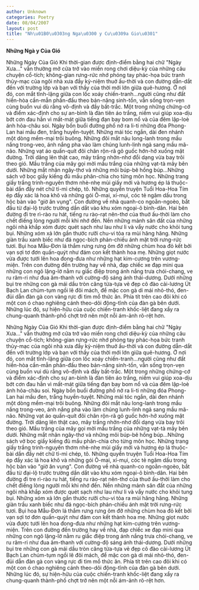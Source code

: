 ```yaml
---
author: Unknown
categories: Poetry
date: 08/04/2007
layout: post
title: "Nh\u01B0\u0303ng Nga\u0300 y Cu\u0309a Gio\u0301"
---
```


**Những Ngà y Của Gió**

Những Ngày Của Gió
     Khi thời-gian được định-điểm bằng hai chữ "Ngày Xưa..." vẫn thường mở cửa trở vào miền rong chơi diệu-kỳ của những câu chuyện cổ-tích; không-gian rưng-rức nhớ phóng tay phác-họa bức tranh thủy-mạc của ngôi nhà xưa đầy kỷ-niệm thuở ấu-thời và con đường dẫn-dắt đến với trường lớp và bạn với thầy của thời mới lớn giữa quê-hương.
     Ở nơi đó, con mắt tĩnh-lặng giữa con lốc xoáy chiến-tranh...người cũng như đất hiền-hòa cần-mẫn phấn-đấu theo bản-năng sinh-tồn, vẫn sống trọn-vẹn cùng buồn vui dù rằng vô-định và đầy bất-trắc.  Một trong những chứng-cớ và điểm xác-định cho sự an-bình là đàn tiên áo trắng, niềm vui giúp xoa-dịu bớt cơn đau hằn vì mất-mát giữa tiếng đạn bay bom nổ và của đêm lập-loè ánh hỏa-châu soi.
     Ngày bốn buổi đường phố nở ra li-ti những đóa Phong-Lan hai mầu đen, trắng huyền-tuyệt.  Những mái tóc ngắn, dài đen nhánh một dòng mềm-mại trôi buông.  Những đôi mắt nâu long-lanh trong mầu nắng trong-veo, ánh nắng pha vào làm chúng lunh-linh ngả sang mầu mã-não.  Những vạt áo quấn-quít đôi chân rộn-rã gõ guốc hớn-hở xuống mặt đường.  Trời dâng lên thật cao, mây trắng nhởn-nhơ đổi dạng vừa bay trôi theo gió.  Mầu trắng của mây gọi mời mầu trắng của những vạt-tà mây bên dưới.
     Những mắt nhãn ngây-thơ và những môi búp-bê hồng búp...Những sách vở bọc giấy kiếng đủ mầu phân-chia cho từng môn học.  Những trang giấy trắng trinh-nguyên thơm nhè-nhẹ mùi giấy mới và hương ép lá thuộc-bài dần đầy nét chữ tỉ-mỉ chép, tô.  Những quyển truyện Tuổi Hoa-Hoa Tím ép đầy xác lá hoa khô và những gói Ô-mai, xí-mụi, cóc tẻ ngâm dấu trong hộc bàn vào "giờ ăn vụng".
     Con đường về nhà quanh-co ngoằn-ngoèo, bắt đầu từ đại-lộ trước trường dần dắt vào khu xóm ngoại-ô bình-dân.  Hai bên đường đi tre rì-rào ru hát, tiếng ru rào-rạt nên-thơ của thuở ấu-thời làm cho chết điếng lòng người mỗi khi nhớ đến.  Nền những mảnh sân đất của những ngôi nhà khắp xóm được quét sạch như lau như li và vẩy nước cho khỏi tung bụi.  Những xóm xả lớn gần thước rưỡi chu-vi tỏa ra mùi hăng hăng.  Những giàn trầu xanh biếc như đá ngọc-bích phản-chiếu ánh mặt trời rưng-rức tươi.  Bụi hoa Mẫu-Đơn lá thắm rưng rưng ôm đỡ những chùm hoa đỏ kết bởi vạn sợi tơ đơn quấn-quýt như đám con kết thành hoa mẹ.  Những giọt nước vừa được tưới lên hoa đong-đưa như những hạt kim-cương trên vương-miện.  Trên con đường đến trường hay về nhà, đạp chiếc xe đạp mini qua những con ngõ lặng-lờ nằm ru giấc điệp trong ánh nắng trưa chói-chang, ve ru râm-ri như đua âm-thanh với cường-độ sáng ánh thái-dương.  Dưới những bụi tre những con gà mái dầu tròn căng từa-tựa vẻ đẹp cô đào cải-lương Út Bạch Lan chúm-tụm ngồi lê đôi mách, để mặc con gà di mái nhỏ-thó, đen-đủi dẫn đàn gà con vàng rực đi tìm mổ thức ăn.  Phía tít trên cao đôi khi có một con ó chao nghiêng cánh theo-dõi động-tĩnh của đàn gà bên dưới.  Những lúc đó, sự hiện-hữu của cuộc chiến-tranh khốc-liệt đang xẩy ra chung-quanh thành-phố chợt trở nên một nỗi ám-ảnh rõ-rệt hơn.

Những Ngày Của Gió
     Khi thời-gian được định-điểm bằng hai chữ "Ngày Xưa..." vẫn thường mở cửa trở vào miền rong chơi diệu-kỳ của những câu chuyện cổ-tích; không-gian rưng-rức nhớ phóng tay phác-họa bức tranh thủy-mạc của ngôi nhà xưa đầy kỷ-niệm thuở ấu-thời và con đường dẫn-dắt đến với trường lớp và bạn với thầy của thời mới lớn giữa quê-hương.
     Ở nơi đó, con mắt tĩnh-lặng giữa con lốc xoáy chiến-tranh...người cũng như đất hiền-hòa cần-mẫn phấn-đấu theo bản-năng sinh-tồn, vẫn sống trọn-vẹn cùng buồn vui dù rằng vô-định và đầy bất-trắc.  Một trong những chứng-cớ và điểm xác-định cho sự an-bình là đàn tiên áo trắng, niềm vui giúp xoa-dịu bớt cơn đau hằn vì mất-mát giữa tiếng đạn bay bom nổ và của đêm lập-loè ánh hỏa-châu soi.
     Ngày bốn buổi đường phố nở ra li-ti những đóa Phong-Lan hai mầu đen, trắng huyền-tuyệt.  Những mái tóc ngắn, dài đen nhánh một dòng mềm-mại trôi buông.  Những đôi mắt nâu long-lanh trong mầu nắng trong-veo, ánh nắng pha vào làm chúng lunh-linh ngả sang mầu mã-não.  Những vạt áo quấn-quít đôi chân rộn-rã gõ guốc hớn-hở xuống mặt đường.  Trời dâng lên thật cao, mây trắng nhởn-nhơ đổi dạng vừa bay trôi theo gió.  Mầu trắng của mây gọi mời mầu trắng của những vạt-tà mây bên dưới.
     Những mắt nhãn ngây-thơ và những môi búp-bê hồng búp...Những sách vở bọc giấy kiếng đủ mầu phân-chia cho từng môn học.  Những trang giấy trắng trinh-nguyên thơm nhè-nhẹ mùi giấy mới và hương ép lá thuộc-bài dần đầy nét chữ tỉ-mỉ chép, tô.  Những quyển truyện Tuổi Hoa-Hoa Tím ép đầy xác lá hoa khô và những gói Ô-mai, xí-mụi, cóc tẻ ngâm dấu trong hộc bàn vào "giờ ăn vụng".
     Con đường về nhà quanh-co ngoằn-ngoèo, bắt đầu từ đại-lộ trước trường dần dắt vào khu xóm ngoại-ô bình-dân.  Hai bên đường đi tre rì-rào ru hát, tiếng ru rào-rạt nên-thơ của thuở ấu-thời làm cho chết điếng lòng người mỗi khi nhớ đến.  Nền những mảnh sân đất của những ngôi nhà khắp xóm được quét sạch như lau như li và vẩy nước cho khỏi tung bụi.  Những xóm xả lớn gần thước rưỡi chu-vi tỏa ra mùi hăng hăng.  Những giàn trầu xanh biếc như đá ngọc-bích phản-chiếu ánh mặt trời rưng-rức tươi.  Bụi hoa Mẫu-Đơn lá thắm rưng rưng ôm đỡ những chùm hoa đỏ kết bởi vạn sợi tơ đơn quấn-quýt như đám con kết thành hoa mẹ.  Những giọt nước vừa được tưới lên hoa đong-đưa như những hạt kim-cương trên vương-miện.  Trên con đường đến trường hay về nhà, đạp chiếc xe đạp mini qua những con ngõ lặng-lờ nằm ru giấc điệp trong ánh nắng trưa chói-chang, ve ru râm-ri như đua âm-thanh với cường-độ sáng ánh thái-dương.  Dưới những bụi tre những con gà mái dầu tròn căng từa-tựa vẻ đẹp cô đào cải-lương Út Bạch Lan chúm-tụm ngồi lê đôi mách, để mặc con gà di mái nhỏ-thó, đen-đủi dẫn đàn gà con vàng rực đi tìm mổ thức ăn.  Phía tít trên cao đôi khi có một con ó chao nghiêng cánh theo-dõi động-tĩnh của đàn gà bên dưới.  Những lúc đó, sự hiện-hữu của cuộc chiến-tranh khốc-liệt đang xẩy ra chung-quanh thành-phố chợt trở nên một nỗi ám-ảnh rõ-rệt hơn.
